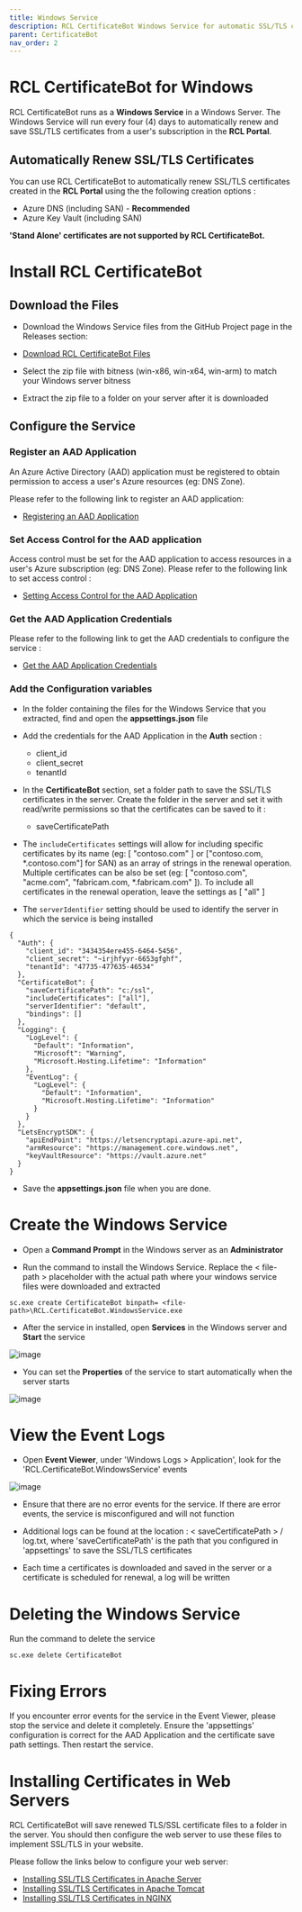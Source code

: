 ```yaml
---
title: Windows Service
description: RCL CertificateBot Windows Service for automatic SSL/TLS certificate installation and renewal in a Windows server 
parent: CertificateBot
nav_order: 2
---
```


# RCL CertificateBot for Windows

RCL CertificateBot runs as a **Windows Service** in a Windows Server. The Windows Service will run every four (4) days to automatically renew and save SSL/TLS certificates from a user's subscription in the **RCL Portal**.

## Automatically Renew SSL/TLS Certificates

You can use RCL CertificateBot to automatically renew SSL/TLS certificates created in the **RCL Portal** using the the following creation options :

- Azure DNS (including SAN) - **Recommended**
- Azure Key Vault (including SAN)

**'Stand Alone' certificates are not supported by RCL CertificateBot.**

# Install RCL CertificateBot
## Download the Files

- Download the Windows Service files from the GitHub Project page in the Releases section:

- [Download RCL CertificateBot Files](https://github.com/rcl-ssl/RCL.CertificateBot/releases/tag/V2.1)

- Select the zip file with bitness (win-x86, win-x64, win-arm) to match your Windows server bitness

- Extract the zip file to a folder on your server after it is downloaded

## Configure the Service

### Register an AAD Application

An Azure Active Directory (AAD) application must be registered to obtain permission to access a user's Azure resources (eg: DNS Zone). 

Please refer to the following link to register an AAD application:

- [Registering an AAD Application](../authorization/aad-application)

### Set Access Control for the AAD application

Access control must be set for the AAD application to access resources in a user's Azure subscription (eg: DNS Zone). Please refer to the following link to set access control :

- [Setting Access Control for the AAD Application](../authorization/access-control-app)

### Get the AAD Application Credentials 

Please refer to the following link to get the AAD credentials to configure the service :

- [Get the AAD Application Credentials](../authorization/aad-application#get-the-aad-application-credentials)

### Add the Configuration variables

- In the folder containing the files for the Windows Service that you extracted, find and open the **appsettings.json** file

- Add the credentials for the AAD Application in the **Auth** section :

  - client_id
  - client_secret
  - tenantId

- In the **CertificateBot** section, set a folder path to save the SSL/TLS certificates in the server. Create the folder in the server and set it with read/write permissions so that the certificates can be saved to it :

  - saveCertificatePath

- The ``includeCertificates`` settings will allow for including specific certificates by its name 
(eg: [ "contoso.com" ] or ["contoso.com, *.contoso.com"] for SAN) as an array of strings in the renewal operation. Multiple certificates can be also be set (eg: [ "contoso.com", "acme.com", "fabricam.com, *.fabricam.com" ]). To include all certificates in the renewal operation, leave the settings as [ "all" ]

- The ``serverIdentifier`` setting should be used to identify the server in which the service is being installed

```
{
  "Auth": {
    "client_id": "3434354ere455-6464-5456",
    "client_secret": "~irjhfyyr-6653gfghf",
    "tenantId": "47735-477635-46534"
  },
  "CertificateBot": {
    "saveCertificatePath": "c:/ssl",
    "includeCertificates": ["all"],
    "serverIdentifier": "default",
    "bindings": []
  },
  "Logging": {
    "LogLevel": {
      "Default": "Information",
      "Microsoft": "Warning",
      "Microsoft.Hosting.Lifetime": "Information"
    },
    "EventLog": {
      "LogLevel": {
        "Default": "Information",
        "Microsoft.Hosting.Lifetime": "Information"
      }
    }
  },
  "LetsEncryptSDK": {
    "apiEndPoint": "https://letsencryptapi.azure-api.net",
    "armResource": "https://management.core.windows.net",
    "keyVaultResource": "https://vault.azure.net"
  }
}
```

- Save the **appsettings.json** file when you are done.

# Create the Windows Service

- Open a **Command Prompt** in the Windows server as an **Administrator**

- Run the command to install the Windows Service. Replace the < file-path > placeholder with the actual path where your windows service files were downloaded and extracted

```
sc.exe create CertificateBot binpath= <file-path>\RCL.CertificateBot.WindowsService.exe
```

- After the service in installed, open **Services** in the Windows server and **Start** the service

![image](../images/certbot/winservice-start.png)

- You can set the **Properties** of the service to start automatically when the server starts

![image](../images/certbot/winservice-automatic.png)

# View the Event Logs

- Open **Event Viewer**, under 'Windows Logs > Application', look for the 'RCL.CertificateBot.WindowsService' events

![image](../images/certbot/winservice-events.PNG)

- Ensure that there are no error events for the service. If there are error events, the service is misconfigured and will not function

- Additional logs can be found at the location : < saveCertificatePath > / log.txt, where 'saveCertificatePath' is the path that you configured in 'appsettings' to save the SSL/TLS certificates

- Each time a certificates is downloaded and saved in the server or a certificate is scheduled for renewal, a log will be written

# Deleting the Windows Service

Run the command to delete the service

```
sc.exe delete CertificateBot  
```

# Fixing Errors

If you encounter error events for the service in the Event Viewer, please stop the service and delete it completely. Ensure the 'appsettings' configuration is correct for the AAD Application and the certificate save path settings. Then restart the service.

# Installing Certificates in Web Servers

RCL CertificateBot will save renewed TLS/SSL certificate files to a folder in the server. You should then configure the web server to use these files to implement SSL/TLS in your website.

Please follow the links below to configure your web server:

- [Installing SSL/TLS Certificates in Apache Server](../installations/apache)
- [Installing SSL/TLS Certificates in Apache Tomcat](../installations/apache-tomcat)
- [Installing SSL/TLS Certificates in NGINX](../installations/nginx)


